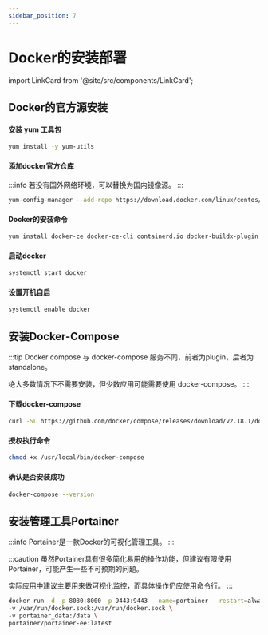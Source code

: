 ```yaml
---
sidebar_position: 7
---
```


# Docker的安装部署

import LinkCard from '@site/src/components/LinkCard';

<LinkCard title="Docker官方安装文档" description="Install Docker Engine on CentOS | Docker Documentation" to="https://docs.docker.com/engine/install/centos/#install-using-the-repository" />

## Docker的官方源安装

#### 安装 yum 工具包
```bash
yum install -y yum-utils
```

#### 添加docker官方仓库

:::info 若没有国外网络环境，可以替换为国内镜像源。
:::

```bash
yum-config-manager --add-repo https://download.docker.com/linux/centos/docker-ce.repo
```

#### Docker的安装命令
```bash
yum install docker-ce docker-ce-cli containerd.io docker-buildx-plugin docker-compose-plugin
```

#### 启动docker
```bash
systemctl start docker
```

#### 设置开机自启
```bash
systemctl enable docker
```

## 安装Docker-Compose

:::tip
Docker compose 与 docker-compose 服务不同，前者为plugin，后者为standalone。

绝大多数情况下不需要安装，但少数应用可能需要使用 docker-compose。
:::

#### 下载docker-compose
```bash
curl -SL https://github.com/docker/compose/releases/download/v2.18.1/docker-compose-linux-x86_64 -o /usr/local/bin/docker-compose
```

#### 授权执行命令
```bash
chmod +x /usr/local/bin/docker-compose
```

#### 确认是否安装成功
```bash
docker-compose --version
```

## 安装管理工具Portainer

:::info Portainer是一款Docker的可视化管理工具。
:::

:::caution
虽然Portainer具有很多简化易用的操作功能，但建议有限使用Portainer，可能产生一些不可预期的问题。

实际应用中建议主要用来做可视化监控，而具体操作仍应使用命令行。
:::

```bash
docker run -d -p 8080:8000 -p 9443:9443 --name=portainer --restart=always \
-v /var/run/docker.sock:/var/run/docker.sock \
-v portainer_data:/data \
portainer/portainer-ee:latest
```